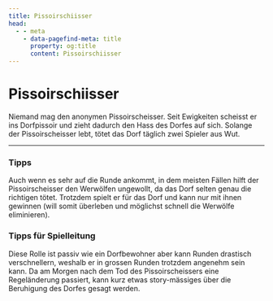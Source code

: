 ```yaml
---
title: Pissoirschiisser
head:
  - - meta
    - data-pagefind-meta: title
      property: og:title
      content: Pissoirschiisser
---
```

# Pissoirschiisser <TeamBadge team="Dorf" />

Niemand mag den anonymen Pissoirscheisser. Seit Ewigkeiten scheisst er ins Dorfpissoir und zieht dadurch den Hass des Dorfes auf sich. Solange der Pissoirscheisser lebt, tötet das Dorf täglich zwei Spieler aus Wut.

---

### Tipps
Auch wenn es sehr auf die Runde ankommt, in dem meisten Fällen hilft der Pissoirscheisser den Werwölfen ungewollt, da das Dorf selten genau die richtigen tötet. Trotzdem spielt er für das Dorf und kann nur mit ihnen gewinnen (will somit überleben und möglichst schnell die Werwölfe eliminieren).

### Tipps für Spielleitung
Diese Rolle ist passiv wie ein Dorfbewohner aber kann Runden drastisch verschnellern, weshalb er in grossen Runden trotzdem angenehm sein kann. Da am Morgen nach dem Tod des Pissoirscheissers eine Regeländerung passiert, kann kurz etwas story-mässiges über die Beruhigung des Dorfes gesagt werden.